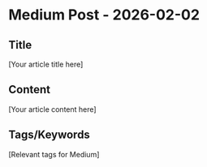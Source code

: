 # Medium Post - 2026-02-02

## Title
[Your article title here]

## Content
[Your article content here]

## Tags/Keywords
[Relevant tags for Medium]
